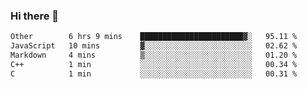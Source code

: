 ### Hi there 👋

<!--
**WShiBin/WShiBin** is a ✨ _special_ ✨ repository because its `README.md` (this file) appears on your GitHub profile.

Here are some ideas to get you started:

- 🔭 I’m currently working on ...
- 🌱 I’m currently learning ...
- 👯 I’m looking to collaborate on ...
- 🤔 I’m looking for help with ...
- 💬 Ask me about ...
- 📫 How to reach me: ...
- 😄 Pronouns: ...
- ⚡ Fun fact: ...
-->

<!--START_SECTION:waka-->

```txt
Other        6 hrs 9 mins    ███████████████████████▓░   95.11 %
JavaScript   10 mins         ▓░░░░░░░░░░░░░░░░░░░░░░░░   02.62 %
Markdown     4 mins          ▒░░░░░░░░░░░░░░░░░░░░░░░░   01.20 %
C++          1 min           ░░░░░░░░░░░░░░░░░░░░░░░░░   00.34 %
C            1 min           ░░░░░░░░░░░░░░░░░░░░░░░░░   00.31 %
```

<!--END_SECTION:waka-->
